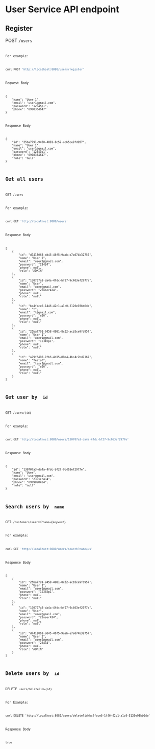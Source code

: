 # User Service API endpoint
## Register
POST <code>/users<code>

For example:
```sh
curl POST 'http://localhost:8080/users/register'

```
Request Body
```shell
{
    "name": "User 1",
    "email": "user1@gmail.com",
    "password": "12345p1",
    "phone": "0908364647"
}
```
Response Body
```shell
{
    "id": "25ba7791-9458-4081-8c52-acb5ce9fd957",
    "name": "User 1",
    "email": "user1@gmail.com",
    "password": "12345p1",
    "phone": "0908364647",
    "role": "null"
}
```

## Get all users
GET <code>/users</code>

For example:
```sh
curl GET 'http://localhost:8080/users'
```
Response Body
```
[
    {
        "id": "d7418063-dd45-46f5-9aab-e7a674b32757",
        "name": "User 2",
        "email": "user2@gmail.com",
        "password": "23434",
        "phone": null,
        "role": "ADMIN"
    },
    {
        "id": "130707a3-da4a-4fdc-bf27-9c463ef2977e",
        "name": "User",
        "email": "user@gmail.com",
        "password": "23user434",
        "phone": null,
        "role": "null"
    },
    {
        "id": "bc4face6-1446-42c1-a1c0-3120e93bb6de",
        "name": "t",
        "email": "t@gmail.com",
        "password": "e26",
        "phone": null,
        "role": "null"
    },
    {
        "id": "25ba7791-9458-4081-8c52-acb5ce9fd957",
        "name": "User 1",
        "email": "user1@gmail.com",
        "password": "12345p1",
        "phone": null,
        "role": "null"
    },
    {
        "id": "a79f6483-9fb6-4d15-88e4-4bc4c2bd7167",
        "name": "Testsd",
        "email": "tesr1@gmail.com",
        "password": "e26",
        "phone": null,
        "role": "null"
    }
]
```

## Get user by <code> id </code>
GET <code>/users/{id}</code>

For example:
```sh
curl GET 'http://localhost:8080/users/130707a3-da4a-4fdc-bf27-9c463ef2977e'
```
Response Body
```
{
    "id": "130707a3-da4a-4fdc-bf27-9c463ef2977e",
    "name": "User",
    "email": "user@gmail.com",
    "password": "23user434",
    "phone": "0909090434",
    "role": "null"
}
```

## Search users by <code> name </code>
GET <code>/customers/search?name={keyword}</code>

For example:
```sh
curl GET 'http://localhost:8080/users/search?name=us'
```

Response Body
```
[
    {
        "id": "25ba7791-9458-4081-8c52-acb5ce9fd957",
        "name": "User 1",
        "email": "user1@gmail.com",
        "password": "12345p1",
        "phone": null,
        "role": "null"
    },
    {
        "id": "130707a3-da4a-4fdc-bf27-9c463ef2977e",
        "name": "User",
        "email": "user@gmail.com",
        "password": "23user434",
        "phone": null,
        "role": "null"
    },
    {
        "id": "d7418063-dd45-46f5-9aab-e7a674b32757",
        "name": "User 2",
        "email": "user2@gmail.com",
        "password": "23434",
        "phone": null,
        "role": "ADMIN"
    }
]
```

## Delete users by <code> id </code>
DELETE <code>users/delete?id={id}</code>

For Example:
```shell
curl DELETE 'http://localhost:8080/users/delete?id=bc4face6-1446-42c1-a1c0-3120e93bb6de'
```
Response Body
```
true
```

